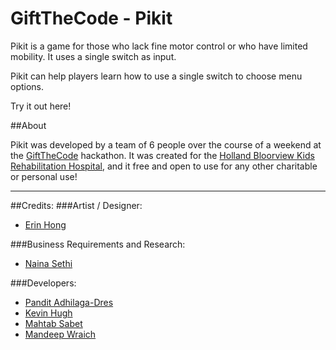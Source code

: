 # GiftTheCode - Pikit

Pikit is a game for those who lack fine motor control or who have limited mobility. It uses a single switch as input.

Pikit can help players learn how to use a single switch to choose menu options.

Try it out here!

##About

Pikit was developed by a team of 6 people over the course of a weekend at the [GiftTheCode](www.giftthecode.ca) hackathon. It was created for the [Holland Bloorview Kids Rehabilitation Hospital](http://hollandbloorview.ca/Home), and it free and open to use for any other charitable or personal use!

---

##Credits:
###Artist / Designer: 
* [Erin Hong](http://www.serinhong.com)

###Business Requirements and Research: 
* [Naina Sethi](http://nainasethi.squarespace.com)

###Developers: 
* [Pandit Adhilaga-Dres](https://www.linkedin.com/in/panditadhilagadres)
* [Kevin Hugh](http://www.kevinhugh.com)
* [Mahtab Sabet](https://ca.linkedin.com/in/mahtabsabet)
* [Mandeep Wraich](https://github.com/mwraich)
